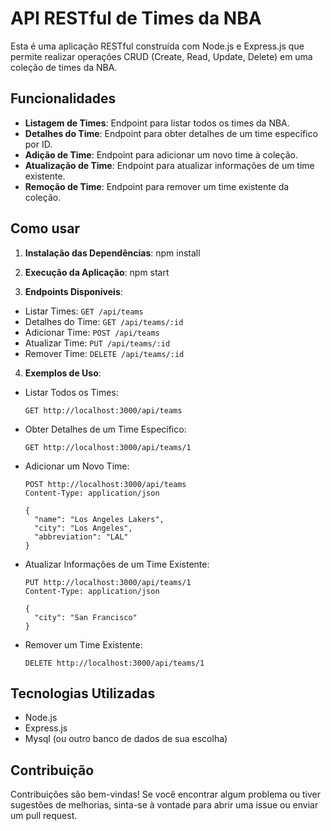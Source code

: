 # API RESTful de Times da NBA

Esta é uma aplicação RESTful construída com Node.js e Express.js que permite realizar operações CRUD (Create, Read, Update, Delete) em uma coleção de times da NBA.

## Funcionalidades

- **Listagem de Times**: Endpoint para listar todos os times da NBA.
- **Detalhes do Time**: Endpoint para obter detalhes de um time específico por ID.
- **Adição de Time**: Endpoint para adicionar um novo time à coleção.
- **Atualização de Time**: Endpoint para atualizar informações de um time existente.
- **Remoção de Time**: Endpoint para remover um time existente da coleção.

## Como usar

1. **Instalação das Dependências**:
npm install

2. **Execução da Aplicação**:
npm start


3. **Endpoints Disponíveis**:

- Listar Times: `GET /api/teams`
- Detalhes do Time: `GET /api/teams/:id`
- Adicionar Time: `POST /api/teams`
- Atualizar Time: `PUT /api/teams/:id`
- Remover Time: `DELETE /api/teams/:id`

4. **Exemplos de Uso**:

- Listar Todos os Times:
  ```
  GET http://localhost:3000/api/teams
  ```

- Obter Detalhes de um Time Específico:
  ```
  GET http://localhost:3000/api/teams/1
  ```

- Adicionar um Novo Time:
  ```
  POST http://localhost:3000/api/teams
  Content-Type: application/json

  {
    "name": "Los Angeles Lakers",
    "city": "Los Angeles",
    "abbreviation": "LAL"
  }
  ```

- Atualizar Informações de um Time Existente:
  ```
  PUT http://localhost:3000/api/teams/1
  Content-Type: application/json

  {
    "city": "San Francisco"
  }
  ```

- Remover um Time Existente:
  ```
  DELETE http://localhost:3000/api/teams/1
  ```

## Tecnologias Utilizadas

- Node.js
- Express.js
- Mysql (ou outro banco de dados de sua escolha)

## Contribuição

Contribuições são bem-vindas! Se você encontrar algum problema ou tiver sugestões de melhorias, sinta-se à vontade para abrir uma issue ou enviar um pull request.

